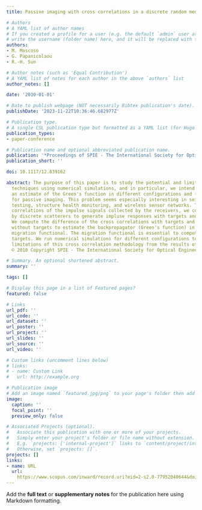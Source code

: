 ```yaml
---
title: Passive imaging with cross correlations in a discrete random medium

# Authors
# A YAML list of author names
# If you created a profile for a user (e.g. the default `admin` user at `content/authors/admin/`), 
# write the username (folder name) here, and it will be replaced with their full name and linked to their profile.
authors:
- M. Moscoso
- G. Papanicolaou
- R.-H. Sun

# Author notes (such as 'Equal Contribution')
# A YAML list of notes for each author in the above `authors` list
author_notes: []

date: '2010-01-01'

# Date to publish webpage (NOT necessarily Bibtex publication's date).
publishDate: '2023-11-22T10:36:46.682977Z'

# Publication type.
# A single CSL publication type but formatted as a YAML list (for Hugo requirements).
publication_types:
- paper-conference

# Publication name and optional abbreviated publication name.
publication: '*Proceedings of SPIE - The International Society for Optical Engineering*'
publication_short: ''

doi: 10.1117/12.839162

abstract: The purpose of this paper is to study the potential and limitations of cross-correlation
  techniques using numerical simulations, and in particular, we intend to show (i)
  an estimate of the Green's function in different configurations and (ii) results
  for passive imaging. This problem seems especially interesting in seismology, nondestructive
  testing, structure health monitoring, and wireless sensor networks. To compute cross
  correlations of the impulse signals collected by the receivers, we consider scattering
  by discrete scatterers to generate impluse responses with targets and without targets.
  We compute the difference of the cross correlations with targets and the cross correlations
  without targets to estimate the backpropagator (Green's function) in the Kirchhoff
  migration functional. The migration functional is essential to compute images of
  targets. We run numerical simulations for different configurations to explore the
  limitations of this cross correlation methodology from the results of passive imaging.
  © 2010 Copyright SPIE - The International Society for Optical Engineering.

# Summary. An optional shortened abstract.
summary: ''

tags: []

# Display this page in a list of Featured pages?
featured: false

# Links
url_pdf: ''
url_code: ''
url_dataset: ''
url_poster: ''
url_project: ''
url_slides: ''
url_source: ''
url_video: ''

# Custom links (uncomment lines below)
# links:
# - name: Custom Link
#   url: http://example.org

# Publication image
# Add an image named `featured.jpg/png` to your page's folder then add a caption below.
image:
  caption: ''
  focal_point: ''
  preview_only: false

# Associated Projects (optional).
#   Associate this publication with one or more of your projects.
#   Simply enter your project's folder or file name without extension.
#   E.g. `projects: ['internal-project']` links to `content/project/internal-project/index.md`.
#   Otherwise, set `projects: []`.
projects: []
links:
- name: URL
  url: 
    https://www.scopus.com/inward/record.uri?eid=2-s2.0-77952040644&doi=10.1117%2f12.839162&partnerID=40&md5=967b8e63f223ab0afa201f27c9e2f9c4
---
```


Add the **full text** or **supplementary notes** for the publication here using Markdown formatting.
